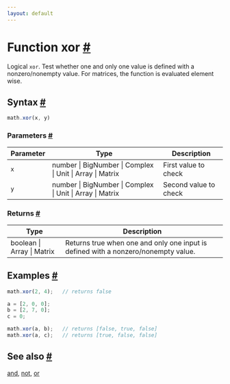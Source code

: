 ```yaml
---
layout: default
---
```


<!-- Note: This file is automatically generated from source code comments. Changes made in this file will be overridden. -->

<h1 id="function-xor">Function xor <a href="#function-xor" title="Permalink">#</a></h1>

Logical `xor`. Test whether one and only one value is defined with a nonzero/nonempty value.
For matrices, the function is evaluated element wise.


<h2 id="syntax">Syntax <a href="#syntax" title="Permalink">#</a></h2>

```js
math.xor(x, y)
```

<h3 id="parameters">Parameters <a href="#parameters" title="Permalink">#</a></h3>

Parameter | Type | Description
--------- | ---- | -----------
`x` | number &#124; BigNumber &#124; Complex &#124; Unit &#124; Array &#124; Matrix | First value to check
`y` | number &#124; BigNumber &#124; Complex &#124; Unit &#124; Array &#124; Matrix | Second value to check

<h3 id="returns">Returns <a href="#returns" title="Permalink">#</a></h3>

Type | Description
---- | -----------
boolean &#124; Array &#124; Matrix |  Returns true when one and only one input is defined with a nonzero/nonempty value.


<h2 id="examples">Examples <a href="#examples" title="Permalink">#</a></h2>

```js
math.xor(2, 4);   // returns false

a = [2, 0, 0];
b = [2, 7, 0];
c = 0;

math.xor(a, b);   // returns [false, true, false]
math.xor(a, c);   // returns [true, false, false]
```


<h2 id="see-also">See also <a href="#see-also" title="Permalink">#</a></h2>

[and](and.html),
[not](not.html),
[or](or.html)
